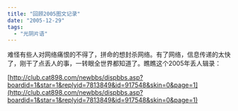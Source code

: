 ```yaml
---
title: "回顾2005图文记录"
date: "2005-12-29"
tags: 
  - "光阴片语"
---
```


难怪有些人对网络痛恨的不得了，拼命的想封杀网络。有了网络，信息传递的太快了，刚干了点丢人的事，一转眼全世界都知道了。瞧瞧这个2005年丢人辑录：

[http://club.cat898.com/newbbs/dispbbs.asp?boardid=1&star=1&replyid=7813849&id=917548&skin=0&page=1](http://club.cat898.com/newbbs/dispbbs.asp?boardid=1&star=1&replyid=7813849&id=917548&skin=0&page=1)
